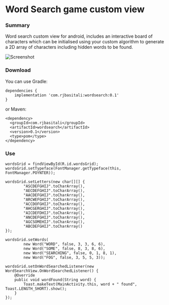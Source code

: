 # Word Search game custom view

### Summary

Word search custom view for android, includes an interactive board of characters which can be initialised using your custom algorithm to generate a 2D array of characters including hidden words to be found.


![Screenshot](https://github.com/rjbasitali/word-search-custom-view-android/blob/master/screenshot.jpg)


### Download

You can use Gradle:

```
dependencies {
	implementation 'com.rjbasitali:wordsearch:0.1'
}
```

or Maven:

```
<dependency>
  <groupId>com.rjbasitali</groupId>
  <artifactId>wordsearch</artifactId>
  <version>0.1</version>
  <type>pom</type>
</dependency>
```

### Use

```
wordsGrid = findViewById(R.id.wordsGrid);
wordsGrid.setTypeface(FontManager.getTypeface(this, FontManager.POYNTER));

wordsGrid.setLetters(new char[][] {
        "ASCDEFGHIJ".toCharArray(),
        "AECDEFGHIJ".toCharArray(),
        "AACDEFGHIJ".toCharArray(),
        "ARCWEFGHIJ".toCharArray(),
        "ACCDOFGHIJ".toCharArray(),
        "AHCGERGHIJ".toCharArray(),
        "AICDEFDHIJ".toCharArray(),
        "ANCDEFGHIJ".toCharArray(),
        "AGCSOMEHIJ".toCharArray(),
        "ABCDEFGHIJ".toCharArray()
});

wordsGrid.setWords(
        new Word("WORD", false, 3, 3, 6, 6),
        new Word("SOME", false, 8, 3, 8, 6),
        new Word("SEARCHING", false, 0, 1, 8, 1),
        new Word("FOG", false, 3, 5, 5, 3));

wordsGrid.setOnWordSearchedListener(new WordSearchView.OnWordSearchedListener() {
    @Override
    public void wordFound(String word) {
        Toast.makeText(MainActivity.this, word + " found", Toast.LENGTH_SHORT).show();
    }
});
```

